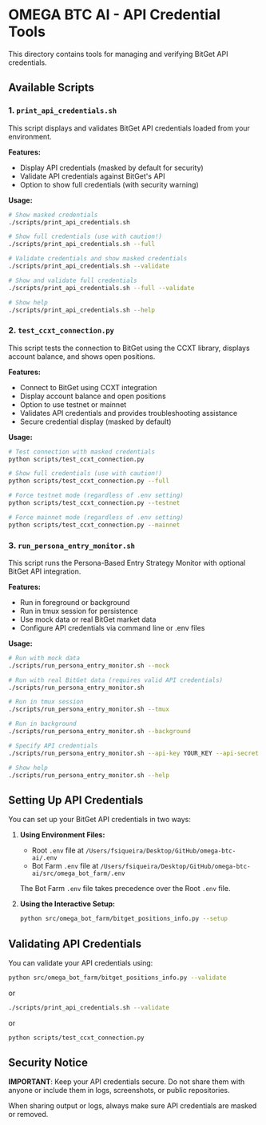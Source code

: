 # OMEGA BTC AI - API Credential Tools

This directory contains tools for managing and verifying BitGet API credentials.

## Available Scripts

### 1. `print_api_credentials.sh`

This script displays and validates BitGet API credentials loaded from your environment.

**Features:**

- Display API credentials (masked by default for security)
- Validate API credentials against BitGet's API
- Option to show full credentials (with security warning)

**Usage:**

```bash
# Show masked credentials
./scripts/print_api_credentials.sh

# Show full credentials (use with caution!)
./scripts/print_api_credentials.sh --full

# Validate credentials and show masked credentials
./scripts/print_api_credentials.sh --validate

# Show and validate full credentials
./scripts/print_api_credentials.sh --full --validate

# Show help
./scripts/print_api_credentials.sh --help
```

### 2. `test_ccxt_connection.py`

This script tests the connection to BitGet using the CCXT library, displays account balance, and shows open positions.

**Features:**

- Connect to BitGet using CCXT integration
- Display account balance and open positions
- Option to use testnet or mainnet
- Validates API credentials and provides troubleshooting assistance
- Secure credential display (masked by default)

**Usage:**

```bash
# Test connection with masked credentials
python scripts/test_ccxt_connection.py

# Show full credentials (use with caution!)
python scripts/test_ccxt_connection.py --full

# Force testnet mode (regardless of .env setting)
python scripts/test_ccxt_connection.py --testnet

# Force mainnet mode (regardless of .env setting)
python scripts/test_ccxt_connection.py --mainnet
```

### 3. `run_persona_entry_monitor.sh`

This script runs the Persona-Based Entry Strategy Monitor with optional BitGet API integration.

**Features:**

- Run in foreground or background
- Run in tmux session for persistence
- Use mock data or real BitGet market data
- Configure API credentials via command line or .env files

**Usage:**

```bash
# Run with mock data
./scripts/run_persona_entry_monitor.sh --mock

# Run with real BitGet data (requires valid API credentials)
./scripts/run_persona_entry_monitor.sh

# Run in tmux session
./scripts/run_persona_entry_monitor.sh --tmux

# Run in background
./scripts/run_persona_entry_monitor.sh --background

# Specify API credentials
./scripts/run_persona_entry_monitor.sh --api-key YOUR_KEY --api-secret YOUR_SECRET --passphrase YOUR_PASS

# Show help
./scripts/run_persona_entry_monitor.sh --help
```

## Setting Up API Credentials

You can set up your BitGet API credentials in two ways:

1. **Using Environment Files:**
   - Root `.env` file at `/Users/fsiqueira/Desktop/GitHub/omega-btc-ai/.env`
   - Bot Farm `.env` file at `/Users/fsiqueira/Desktop/GitHub/omega-btc-ai/src/omega_bot_farm/.env`

   The Bot Farm `.env` file takes precedence over the Root `.env` file.

2. **Using the Interactive Setup:**

   ```bash
   python src/omega_bot_farm/bitget_positions_info.py --setup
   ```

## Validating API Credentials

You can validate your API credentials using:

```bash
python src/omega_bot_farm/bitget_positions_info.py --validate
```

or

```bash
./scripts/print_api_credentials.sh --validate
```

or

```bash
python scripts/test_ccxt_connection.py
```

## Security Notice

**IMPORTANT**: Keep your API credentials secure. Do not share them with anyone or include them in logs, screenshots, or public repositories.

When sharing output or logs, always make sure API credentials are masked or removed.

